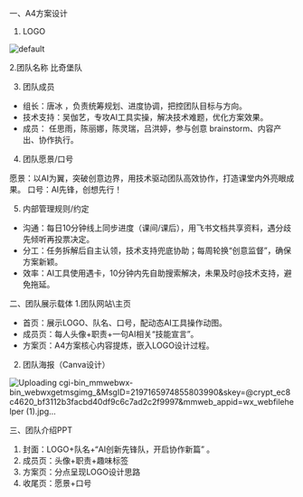 一、A4方案设计

1. LOGO

![default](https://github.com/user-attachments/assets/f6cc8706-8d50-4205-82be-8e4f58a2b253)


2.团队名称
比奇堡队

3. 团队成员

- 组长：唐冰 ，负责统筹规划、进度协调，把控团队目标与方向。
- 技术支持：吴伽艺，专攻AI工具实操，解决技术难题，优化方案效果。
- 成员： 任思雨，陈丽娜，陈灵瑞，吕洪婷，参与创意 brainstorm、内容产出、协作执行。

4. 团队愿景/口号

愿景：以AI为翼，突破创意边界，用技术驱动团队高效协作，打造课堂内外亮眼成果。
口号：AI先锋，创想先行！

5. 内部管理规则/约定

- 沟通：每日10分钟线上同步进度（课间/课后），用飞书文档共享资料，遇分歧先倾听再投票决定。
- 分工：任务拆解后自主认领，技术支持兜底协助；每周轮换“创意监督”，确保方案新颖。
- 效率：AI工具使用遇卡，10分钟内先自助搜索解决，未果及时@技术支持，避免拖延。

二、团队展示载体
1.团队网站\主页
- 首页：展示LOGO、队名、口号，配动态AI工具操作动图。
- 成员页：每人头像+职责+一句AI相关“技能宣言”。
- 方案页：A4方案核心内容提炼，嵌入LOGO设计过程。

2. 团队海报（Canva设计）

![Uploading _cgi-bin_mmwebwx-bin_webwxgetmsgimg__&MsgID=2197165974855803990&skey=@crypt_ec8c4620_bf3112b3facbd40df9c6c7ad2c2f9997&mmweb_appid=wx_webfilehelper (1).jpg…]()


三、团队介绍PPT

1. 封面：LOGO+队名+“AI创新先锋队，开启协作新篇” 。
2. 成员页：头像+职责+趣味标签
3. 方案页：分点呈现LOGO设计思路
4. 收尾页：愿景+口号

